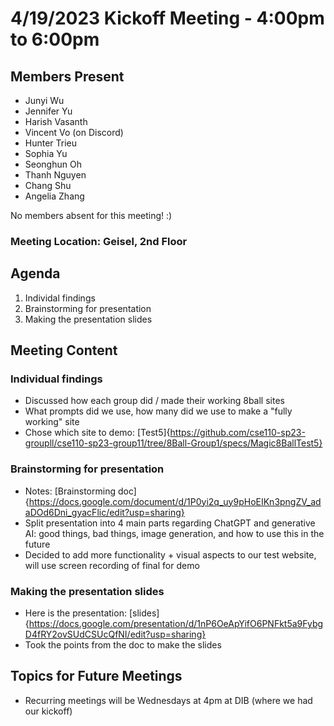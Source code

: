 #  4/19/2023 Kickoff Meeting - 4:00pm to 6:00pm

## Members Present
- Junyi Wu
- Jennifer Yu
- Harish Vasanth
- Vincent Vo (on Discord)
- Hunter Trieu
- Sophia Yu
- Seonghun Oh
- Thanh Nguyen
- Chang Shu
- Angelia Zhang

No members absent for this meeting! :)

### Meeting Location: Geisel, 2nd Floor

## Agenda
1. Individal findings
2. Brainstorming for presentation
3. Making the presentation slides

## Meeting Content
### Individual findings
- Discussed how each group did / made their working 8ball sites 
- What prompts did we use, how many did we use to make a "fully working" site
- Chose which site to demo: [Test5]{https://github.com/cse110-sp23-groupll/cse110-sp23-group11/tree/8Ball-Group1/specs/Magic8BallTest5}

### Brainstorming for presentation
- Notes: [Brainstorming doc]{https://docs.google.com/document/d/1P0yi2q_uy9pHoEIKn3pngZV_adaDOd6Dni_gyacFlic/edit?usp=sharing}
- Split presentation into 4 main parts regarding ChatGPT and generative AI: good things, bad things, image generation, and how to use this in the future
- Decided to add more functionality + visual aspects to our test website, will use screen recording of final for demo

### Making the presentation slides
- Here is the presentation: [slides]{https://docs.google.com/presentation/d/1nP6OeApYifO6PNFkt5a9FybgD4fRY2ovSUdCSUcQfNI/edit?usp=sharing}
- Took the points from the doc to make the slides

## Topics for Future Meetings
- Recurring meetings will be Wednesdays at 4pm at DIB (where we had our kickoff)
